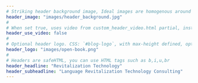 ```yaml
---
# Striking header background image, Ideal images are homogenous around the centre and contrasting to the text. Non-ideal images can use `title_guard`
header_image: "images/header_background.jpg"
#
# When set true, uses video from custom_header_video.html partial, instead of header_image
header_use_video: false
#
# Optional header logo. CSS: `#blog-logo`, with max-height defined, optimize to prevent scaling
header_logo: "images/open-book.png"
#
# Headers are safeHTML, you can use HTML tags such as b,i,u,br
header_headline: "Revitalization Technology"
header_subheadline: "Language Revitalization Technology Consulting"
---
```

